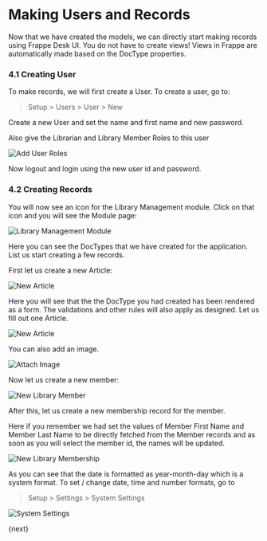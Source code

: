 # Making Users and Records

Now that we have created the models, we can directly start making records using Frappe Desk UI. You do not have to create views! Views in Frappe are automatically made based on the DocType properties.

### 4.1 Creating User

To make records, we will first create a User. To create a user, go to:

> Setup > Users > User > New

Create a new User and set the name and first name and new password.

Also give the Librarian and Library Member Roles to this user

<img class="screenshot" alt="Add User Roles" src="/assets/frappe_io/images/add_user_roles.png">

Now logout and login using the new user id and password.

### 4.2 Creating Records

You will now see an icon for the Library Management module. Click on that icon and you will see the Module page:

<img class="screenshot" alt="Library Management Module" src="/assets/frappe_io/images/lib_management_module.png">

Here you can see the DocTypes that we have created for the application. List us start creating a few records.

First let us create a new Article:

<img class="screenshot" alt="New Article" src="/assets/frappe_io/images/new_article_blank.png">

Here you will see that the the DocType you had created has been rendered as a form. The validations and other rules will also apply as designed. Let us fill out one Article.

<img class="screenshot" alt="New Article" src="/assets/frappe_io/images/new_article.png">

You can also add an image.

<img class="screenshot" alt="Attach Image" src="/assets/frappe_io/images/attach_image.gif">

Now let us create a new member:

<img class="screenshot" alt="New Library Member" src="/assets/frappe_io/images/new_member.png">

After this, let us create a new membership record for the member.

Here if you remember we had set the values of Member First Name and Member Last Name to be directly fetched from the Member records and as soon as you will select the member id, the names will be updated.

<img class="screenshot" alt="New Library Membership" src="/assets/frappe_io/images/new_lib_membership.png">

As you can see that the date is formatted as year-month-day which is a system format. To set / change date, time and number formats, go to

> Setup > Settings > System Settings

<img class="screenshot" alt="System Settings" src="/assets/frappe_io/images/system_settings.png">

{next}
